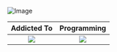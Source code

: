 
![Image](https://user-images.githubusercontent.com/88492493/166566368-f0486ac3-c53a-4872-9e34-db7eaf4ac470.jpg)


Addicted To          |  Programming
:-------------------------:|:-------------------------:
![](https://user-images.githubusercontent.com/88492493/166574667-b522bd67-5025-49d1-9279-3b2edef55671.gif)  |  ![](https://user-images.githubusercontent.com/88492493/166574209-b92f7828-2316-4ccc-a6ac-7def6f6756f2.gif)
